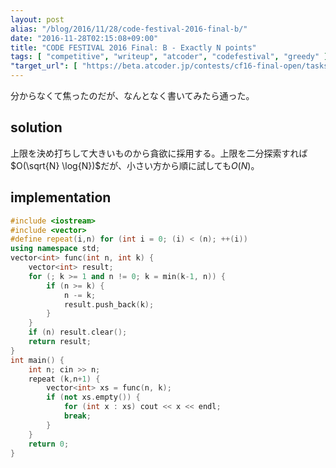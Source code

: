 ```yaml
---
layout: post
alias: "/blog/2016/11/28/code-festival-2016-final-b/"
date: "2016-11-28T02:15:08+09:00"
title: "CODE FESTIVAL 2016 Final: B - Exactly N points"
tags: [ "competitive", "writeup", "atcoder", "codefestival", "greedy" ]
"target_url": [ "https://beta.atcoder.jp/contests/cf16-final-open/tasks/codefestival_2016_final_b" ]
---
```


分からなくて焦ったのだが、なんとなく書いてみたら通った。

## solution

上限を決め打ちして大きいものから貪欲に採用する。上限を二分探索すれば$O(\sqrt{N} \log{N})$だが、小さい方から順に試しても$O(N)$。

## implementation

``` c++
#include <iostream>
#include <vector>
#define repeat(i,n) for (int i = 0; (i) < (n); ++(i))
using namespace std;
vector<int> func(int n, int k) {
    vector<int> result;
    for (; k >= 1 and n != 0; k = min(k-1, n)) {
        if (n >= k) {
            n -= k;
            result.push_back(k);
        }
    }
    if (n) result.clear();
    return result;
}
int main() {
    int n; cin >> n;
    repeat (k,n+1) {
        vector<int> xs = func(n, k);
        if (not xs.empty()) {
            for (int x : xs) cout << x << endl;
            break;
        }
    }
    return 0;
}
```
